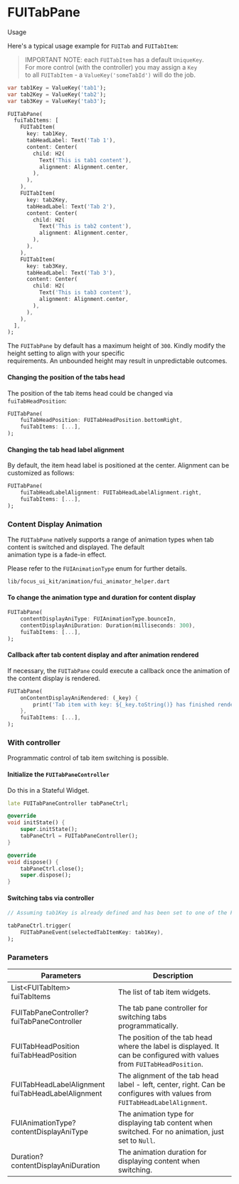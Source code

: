 # FUITabPane

Usage

Here's a typical usage example for `FUITab` and `FUITabItem`:

> IMPORTANT NOTE: each `FUITabItem` has a default `UniqueKey`.\
> For more control (with the controller) you may assign a `Key`\
> to all `FUITabItem` - a `ValueKey('someTabId')` will do the job.

```dart
var tab1Key = ValueKey('tab1');
var tab2Key = ValueKey('tab2');
var tab3Key = ValueKey('tab3');

FUITabPane(
  fuiTabItems: [
    FUITabItem(
      key: tab1Key,
      tabHeadLabel: Text('Tab 1'),
      content: Center(
        child: H2(
          Text('This is tab1 content'),
          alignment: Alignment.center,
        ),
      ),
    ),
    FUITabItem(
      key: tab2Key,
      tabHeadLabel: Text('Tab 2'),
      content: Center(
        child: H2(
          Text('This is tab2 content'),
          alignment: Alignment.center,
        ),
      ),
    ),
    FUITabItem(
      key: tab3Key,
      tabHeadLabel: Text('Tab 3'),
      content: Center(
        child: H2(
          Text('This is tab3 content'),
          alignment: Alignment.center,
        ),
      ),
    ),
  ],
);
```

The `FUITabPane` by default has a maximum height of `300`. Kindly modify the height setting to align with your specific\
requirements. An unbounded height may result in unpredictable outcomes.

#### Changing the position of the tabs head

The position of the tab items head could be changed via `fuiTabHeadPosition`:

```dart
FUITabPane(
    fuiTabHeadPosition: FUITabHeadPosition.bottomRight,
    fuiTabItems: [...],
);            
```

#### Changing the tab head label alignment

By default, the item head label is positioned at the center. Alignment can be customized as follows:

```dart
FUITabPane(
    fuiTabHeadLabelAlignment: FUITabHeadLabelAlignment.right,
    fuiTabItems: [...],
);  
```

### Content Display Animation

The `FUITabPane` natively supports a range of animation types when tab content is switched and displayed. The default\
animation type is a fade-in effect.

Please refer to the `FUIAnimationType` enum for further details.

```
lib/focus_ui_kit/animation/fui_animator_helper.dart
```

#### To change the animation type and duration for content display

```dart
FUITabPane(
    contentDisplayAniType: FUIAnimationType.bounceIn,
    contentDisplayAniDuration: Duration(milliseconds: 300),
    fuiTabItems: [...],
);
```

#### Callback after tab content display and after animation rendered

If necessary, the `FUITabPane` could execute a callback once the animation of the content display is rendered.

```dart
FUITabPane(
    onContentDisplayAniRendered: (_key) {
        print('Tab item with key: ${_key.toString()} has finished rendering.');
    },
    fuiTabItems: [...],
);
```

### With controller

Programmatic control of tab item switching is possible.

#### Initialize the `FUITabPaneController`

Do this in a Stateful Widget.

```dart
late FUITabPaneController tabPaneCtrl;

@override
void initState() {
    super.initState();
    tabPaneCtrl = FUITabPaneController();
}

@override
void dispose() {
    tabPaneCtrl.close();
    super.dispose();
}
```

#### Switching tabs via controller

```dart
// Assuming tab1Key is already defined and has been set to one of the FUITabItem.

tabPaneCtrl.trigger(
    FUITabPaneEvent(selectedTabItemKey: tab1Key),
);
```

### Parameters

| Parameters                                        | Description                                                                                                               |
| ------------------------------------------------- | ------------------------------------------------------------------------------------------------------------------------- |
| List\<FUITabItem> fuiTabItems                     | The list of tab item widgets.                                                                                             |
| FUITabPaneController? fuiTabPaneController        | The tab pane controller for switching tabs programmatically.                                                              |
| FUITabHeadPosition fuiTabHeadPosition             | The position of the tab head where the label is displayed. It can be configured with values from `FUITabHeadPosition`.    |
| FUITabHeadLabelAlignment fuiTabHeadLabelAlignment | The alignment of the tab head label - left, center, right. Can be configures with values from `FUITabHeadLabelAlignment`. |
| FUIAnimationType? contentDisplayAniType           | The animation type for displaying tab content when switched. For no animation, just set to `Null`.                        |
| Duration? contentDisplayAniDuration               | The animation duration for displaying content when switching.                                                             |

